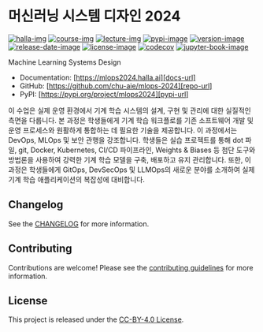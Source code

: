 # 머신러닝 시스템 디자인 2024

[![halla-img]][halla-url]
[![course-img]][course-url]
[![lecture-img]][lecture-url]
[![pypi-image]][pypi-url]
[![version-image]][release-url]
[![release-date-image]][release-url]
[![license-image]][license-url]
[![codecov][codecov-image]][codecov-url]
[![jupyter-book-image]][docs-url]

<!-- Links: -->
[halla-img]: https://img.shields.io/badge/CHU-halla.ai-blue
[halla-url]: https://halla.ai
[course-img]: https://img.shields.io/badge/course-entelecheia.ai-blue
[course-url]: https://course.entelecheia.ai
[lecture-img]: https://img.shields.io/badge/lecture-entelecheia.ai-blue
[lecture-url]: https://lecture.entelecheia.ai

[codecov-image]: https://codecov.io/gh/chu-aie/mlops-2024/branch/main/graph/badge.svg?token=6OxfwdlW4Y
[codecov-url]: https://codecov.io/gh/chu-aie/mlops-2024
[pypi-image]: https://img.shields.io/pypi/v/mlops2024
[license-image]: https://img.shields.io/github/license/chu-aie/mlops-2024
[license-url]: https://github.com/chu-aie/mlops-2024/blob/main/LICENSE
[version-image]: https://img.shields.io/github/v/release/chu-aie/mlops-2024?sort=semver
[release-date-image]: https://img.shields.io/github/release-date/chu-aie/mlops-2024
[release-url]: https://github.com/chu-aie/mlops-2024/releases
[jupyter-book-image]: https://jupyterbook.org/en/stable/_images/badge.svg

[repo-url]: https://github.com/chu-aie/mlops-2024
[pypi-url]: https://pypi.org/project/mlops2024
[docs-url]: https://mlops2024.halla.ai
[changelog]: https://github.com/chu-aie/mlops-2024/blob/main/CHANGELOG.md
[contributing guidelines]: https://github.com/chu-aie/mlops-2024/blob/main/CONTRIBUTING.md
<!-- Links: -->

Machine Learning Systems Design

- Documentation: [https://mlops2024.halla.ai][docs-url]
- GitHub: [https://github.com/chu-aie/mlops-2024][repo-url]
- PyPI: [https://pypi.org/project/mlops2024][pypi-url]

이 수업은 실제 운영 환경에서 기계 학습 시스템의 설계, 구현 및 관리에 대한 실질적인 측면을 다룹니다. 본 과정은 학생들에게 기계 학습 워크플로를 기존 소프트웨어 개발 및 운영 프로세스와 원활하게 통합하는 데 필요한 기술을 제공합니다. 이 과정에서는 DevOps, MLOps 및 보안 관행을 강조합니다. 학생들은 실습 프로젝트를 통해 dot 파일, git, Docker, Kubernetes, CI/CD 파이프라인, Weights & Biases 등 첨단 도구와 방법론을 사용하여 강력한 기계 학습 모델을 구축, 배포하고 유지 관리합니다. 또한, 이 과정은 학생들에게 GitOps, DevSecOps 및 LLMOps의 새로운 분야를 소개하여 실제 기계 학습 애플리케이션의 복잡성에 대비합니다.

## Changelog

See the [CHANGELOG] for more information.

## Contributing

Contributions are welcome! Please see the [contributing guidelines] for more information.

## License

This project is released under the [CC-BY-4.0 License][license-url].
